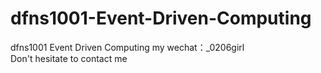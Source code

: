 # dfns1001-Event-Driven-Computing
dfns1001 Event Driven Computing my wechat：_0206girl Don't hesitate to contact me
